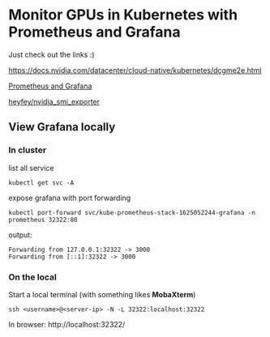 # Monitor GPUs in Kubernetes with Prometheus and Grafana 

Just check out the links :)

https://docs.nvidia.com/datacenter/cloud-native/kubernetes/dcgme2e.html

[Prometheus and Grafana](https://docs.nvidia.com/datacenter/cloud-native/kubernetes/dcgme2e.html#gpu-telemetry)

[heyfey/nvidia_smi_exporter](https://github.com/heyfey/nvidia_smi_exporter)

## View Grafana locally

### In cluster

list all service
```
kubectl get svc -A
```

expose grafana with port forwarding

```
kubectl port-forward svc/kube-prometheus-stack-1625052244-grafana -n prometheus 32322:80
```

output:

```
Forwarding from 127.0.0.1:32322 -> 3000
Forwarding from [::1]:32322 -> 3000
```

### On the local

Start a local terminal (with something likes **MobaXterm**)

```
ssh <username>@<server-ip> -N -L 32322:localhost:32322
```

In browser:
http://localhost:32322/

